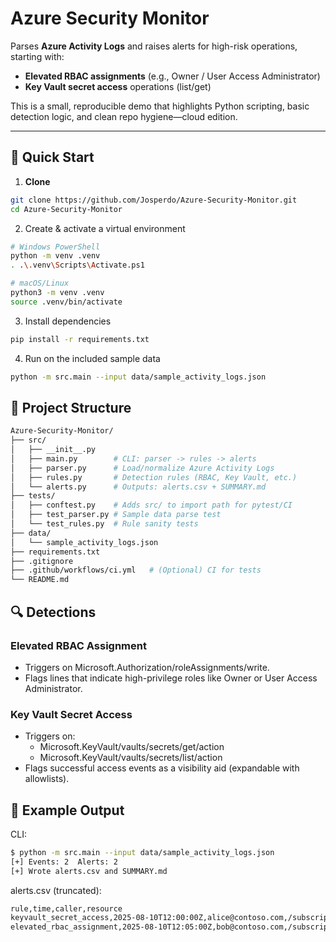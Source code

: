 # Azure Security Monitor

Parses **Azure Activity Logs** and raises alerts for high-risk operations, starting with:
- **Elevated RBAC assignments** (e.g., Owner / User Access Administrator)
- **Key Vault secret access** operations (list/get)

This is a small, reproducible demo that highlights Python scripting, basic detection logic, and clean repo hygiene—cloud edition.

---

## 🚀 Quick Start

1) **Clone**
```bash
git clone https://github.com/Josperdo/Azure-Security-Monitor.git
cd Azure-Security-Monitor
```

2) Create & activate a virtual environment
```bash
# Windows PowerShell
python -m venv .venv
. .\.venv\Scripts\Activate.ps1

# macOS/Linux
python3 -m venv .venv
source .venv/bin/activate
```

3) Install dependencies
```bash
pip install -r requirements.txt
```

4) Run on the included sample data
```bash
python -m src.main --input data/sample_activity_logs.json
```

## 📂 Project Structure
```bash
Azure-Security-Monitor/
├── src/
│   ├── __init__.py
│   ├── main.py        # CLI: parser -> rules -> alerts
│   ├── parser.py      # Load/normalize Azure Activity Logs
│   ├── rules.py       # Detection rules (RBAC, Key Vault, etc.)
│   └── alerts.py      # Outputs: alerts.csv + SUMMARY.md
├── tests/
│   ├── conftest.py    # Adds src/ to import path for pytest/CI
│   ├── test_parser.py # Sample data parse test
│   └── test_rules.py  # Rule sanity tests
├── data/
│   └── sample_activity_logs.json
├── requirements.txt
├── .gitignore
├── .github/workflows/ci.yml   # (Optional) CI for tests
└── README.md
```

## 🔍 Detections

### Elevated RBAC Assignment
- Triggers on Microsoft.Authorization/roleAssignments/write.
- Flags lines that indicate high-privilege roles like Owner or User Access Administrator.
### Key Vault Secret Access
- Triggers on:
  - Microsoft.KeyVault/vaults/secrets/get/action
  - Microsoft.KeyVault/vaults/secrets/list/action
- Flags successful access events as a visibility aid (expandable with allowlists).

## 📸 Example Output
CLI:
```bash
$ python -m src.main --input data/sample_activity_logs.json
[+] Events: 2  Alerts: 2
[+] Wrote alerts.csv and SUMMARY.md
```
alerts.csv (truncated):
```bash
rule,time,caller,resource
keyvault_secret_access,2025-08-10T12:00:00Z,alice@contoso.com,/subscriptions/xxx/.../vaults/kv
elevated_rbac_assignment,2025-08-10T12:05:00Z,bob@contoso.com,/subscriptions/xxx
```

